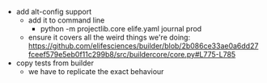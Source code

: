 * add alt-config support
    - add it to command line
        - python -m projectlib.core elife.yaml journal prod
    - ensure it covers all the weird things we're doing:
        https://github.com/elifesciences/builder/blob/2b086ce33ae0a6dd27fceef579e5eb0f11c299b8/src/buildercore/core.py#L775-L785
* copy tests from builder
    - we have to replicate the exact behaviour
